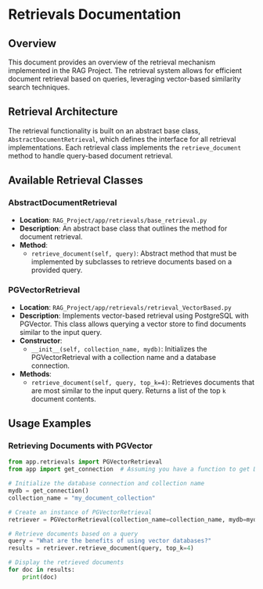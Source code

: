 # Retrievals Documentation

## Overview
This document provides an overview of the retrieval mechanism implemented in the RAG Project. The retrieval system allows for efficient document retrieval based on queries, leveraging vector-based similarity search techniques.

## Retrieval Architecture
The retrieval functionality is built on an abstract base class, `AbstractDocumentRetrieval`, which defines the interface for all retrieval implementations. Each retrieval class implements the `retrieve_document` method to handle query-based document retrieval.

## Available Retrieval Classes

### AbstractDocumentRetrieval
- **Location**: `RAG_Project/app/retrievals/base_retrieval.py`
- **Description**: An abstract base class that outlines the method for document retrieval.
- **Method**:
  - `retrieve_document(self, query)`: Abstract method that must be implemented by subclasses to retrieve documents based on a provided query.

### PGVectorRetrieval
- **Location**: `RAG_Project/app/retrievals/retrieval_VectorBased.py`
- **Description**: Implements vector-based retrieval using PostgreSQL with PGVector. This class allows querying a vector store to find documents similar to the input query.
- **Constructor**:
  - `__init__(self, collection_name, mydb)`: Initializes the PGVectorRetrieval with a collection name and a database connection.
- **Methods**:
  - `retrieve_document(self, query, top_k=4)`: Retrieves documents that are most similar to the input query. Returns a list of the top `k` document contents.

## Usage Examples

### Retrieving Documents with PGVector
```python
from app.retrievals import PGVectorRetrieval
from app import get_connection  # Assuming you have a function to get DB connection

# Initialize the database connection and collection name
mydb = get_connection()
collection_name = "my_document_collection"

# Create an instance of PGVectorRetrieval
retriever = PGVectorRetrieval(collection_name=collection_name, mydb=mydb)

# Retrieve documents based on a query
query = "What are the benefits of using vector databases?"
results = retriever.retrieve_document(query, top_k=4)

# Display the retrieved documents
for doc in results:
    print(doc)
```